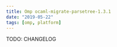 ```yaml
---
title: Omp ocaml-migrate-parsetree-1.3.1
date: "2019-05-22"
tags: [omp, platform]
---
```


TODO: CHANGELOG

